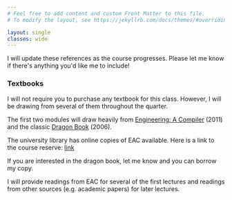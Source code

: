 ```yaml
---
# Feel free to add content and custom Front Matter to this file.
# To modify the layout, see https://jekyllrb.com/docs/themes/#overriding-theme-defaults

layout: single
classes: wide
---
```


I will update these references as the course progresses. Please let me know if there's anything you'd like me to include!


### Textbooks

I will not require you to purchase any textbook for this class. However, I will be drawing from several of them throughout the quarter.

The first two modules will draw heavily from [Engineering: A Compiler](https://www.amazon.com/Engineering-Compiler-Keith-Cooper/dp/012088478X) (2011) and the classic [Dragon Book](https://www.amazon.com/Compilers-Principles-Techniques-Tools-2nd/dp/0321486811#ace-g6796040015) (2006).

The university library has online copies of EAC available. Here is a link to the course reserve: [link](https://ucsc.primo.exlibrisgroup.com/permalink/01CDL_SCR_INST/epaiir/alma991025089207404876)

If you are interested in the dragon book, let me know and you can borrow my copy.

I will provide readings from EAC for several of the first lectures and readings from other sources (e.g. academic papers) for later lectures.

